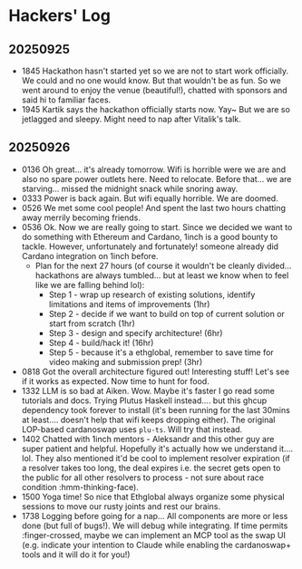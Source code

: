 # Hackers' Log

## 20250925 
* 1845 Hackathon hasn't started yet so we are not to start work officially. We could and no one would know. But that wouldn't be as fun. So we went around to enjoy the venue (beautiful!), chatted with sponsors and said hi to familiar faces.
* 1945 Kartik says the hackathon officially starts now. Yay~ But we are so jetlagged and sleepy. Might need to nap after Vitalik's talk.


## 20250926
* 0136 Oh great... it's already tomorrow. Wifi is horrible were we are and also no spare power outlets here. Need to relocate. Before that... we are starving... missed the midnight snack while snoring away.
* 0333 Power is back again. But wifi equally horrible. We are doomed.
* 0526 We met some cool people! And spent the last two hours chatting away merrily becoming friends.
* 0536 Ok. Now we are really going to start. Since we decided we want to do something with Ethereum and Cardano, 1inch is a good bounty to tackle. However, unfortunately and fortunately! someone already did Cardano integration on 1inch before. 
  * Plan for the next 27 hours (of course it wouldn't be cleanly divided... hackathons are always tumbled... but at least we know when to feel like we are falling behind lol):
    - Step 1 - wrap up research of existing solutions, identify limitations and items of improvements (1hr)
    - Step 2 - decide if we want to build on top of current solution or start from scratch (1hr)
    - Step 3 - design and specify architecture! (6hr)
    - Step 4 - build/hack it! (16hr)
    - Step 5 - because it's a ethglobal, remember to save time for video making and submission prep! (3hr)
* 0818 Got the overall architecture figured out! Interesting stuff! Let's see if it works as expected. Now time to hunt for food.
* 1332 LLM is so bad at Aiken. Wow. Maybe it's faster I go read some tutorials and docs. Trying Plutus Haskell instead.... but this ghcup dependency took forever to install (it's been running for the last 30mins at least.... doesn't help that wifi keeps dropping either). The original LOP-based cardanoswap uses `plu-ts`. Will try that instead.
* 1402 Chatted with 1inch mentors - Aleksandr and this other guy are super patient and helpful. Hopefully it's actually how we understand it.... lol. They also mentioned it'd be cool to implement resolver expiration (if a resolver takes too long, the deal expires i.e. the secret gets open to the public for all other resolvers to process - not sure about race condition :hmm-thinking-face).
* 1500 Yoga time! So nice that Ethglobal always organize some physical sessions to move our rusty joints and rest our brains.
* 1738 Logging before going for a nap... All components are more or less done (but full of bugs!). We will debug while integrating. If time permits :finger-crossed, maybe we can implement an MCP tool as the swap UI (e.g. indicate your intention to Claude while enabling the cardanoswap+ tools and it will do it for you!)